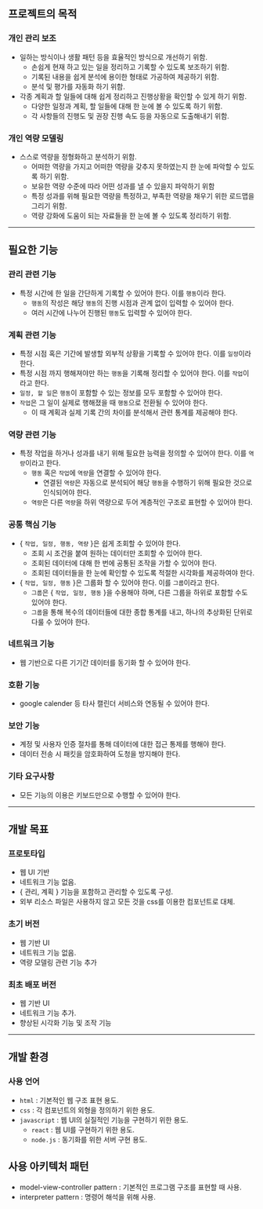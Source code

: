 ## 프로젝트의 목적
### 개인 관리 보조
- 일하는 방식이나 생활 패턴 등을 효율적인 방식으로 개선하기 위함.
    - 손쉽게 현재 하고 있는 일을 정리하고 기록할 수 있도록 보조하기 위함.
    - 기록된 내용을 쉽게 분석에 용이한 형태로 가공하여 제공하기 위함.
    - 분석 및 평가를 자동화 하기 위함.
- 각종 계획과 할 일들에 대해 쉽게 정리하고 진행상황을 확인할 수 있게 하기 위함.
    - 다양한 일정과 계획, 할 일들에 대해 한 눈에 볼 수 있도록 하기 위함.
    - 각 사항들의 진행도 및 권장 진행 속도 등을 자동으로 도출해내기 위함.

### 개인 역량 모델링
- 스스로 역량을 정형화하고 분석하기 위함.
    - 어떠한 역량을 가지고 어떠한 역량을 갖추지 못하였는지 한 눈에 파악할 수 있도록 하기 위함.
    - 보유한 역량 수준에 따라 어떤 성과를 낼 수 있을지 파악하기 위함
    - 특정 성과를 위해 필요한 역량을 특정하고, 부족한 역량을 채우기 위한 로드맵을 그리기 위함.
    - 역량 강화에 도움이 되는 자료들을 한 눈에 볼 수 있도록 정리하기 위함.

---
## 필요한 기능
### 관리 관련 기능
- 특정 시간에 한 일을 간단하게 기록할 수 있어야 한다. 이를 `행동`이라 한다.
    - `행동`의 작성은 해당 `행동`의 진행 시점과 관계 없이 입력할 수 있어야 한다.
    - 여러 시간에 나누어 진행된 `행동`도 입력할 수 있어야 한다.

### 계획 관련 기능
- 특정 시점 혹은 기간에 발생할 외부적 상황을 기록할 수 있어야 한다. 이를 `일정`이라 한다.
- 특정 시점 까지 행해져야만 하는 `행동`을 기록해 정리할 수 있어야 한다. 이를 `작업`이라고 한다.
- `일정, 할 일`은 `행동`이 포함할 수 있는 정보를 모두 포함할 수 있어야 한다.
- `작업`은 그 일이 실제로 행해졌을 때 `행동`으로 전환될 수 있어야 한다.
    - 이 때 계획과 실제 기록 간의 차이를 분석해서 관련 통계를 제공해야 한다.

### 역량 관련 기능
- 특정 작업을 하거나 성과를 내기 위해 필요한 능력을 정의할 수 있어야 한다. 이를 `역량`이라고 한다.
    - `행동` 혹은 `작업`에 `역량`을 연결할 수 있어야 한다.
        - 연결된 `역량`은 자동으로 분석되어 해당 `행동`을 수행하기 위해 필요한 것으로 인식되어야 한다.
    - `역량`은 다른 `역량`을 하위 역량으로 두어 계층적인 구조로 표현할 수 있어야 한다.

### 공통 핵심 기능
- { `작업, 일정, 행동, 역량` }은 쉽게 조회할 수 있어야 한다.
    - 조회 시 조건을 붙여 원하는 데이터만 조회할 수 있어야 한다.
    - 조회된 데이터에 대해 한 번에 공통된 조작을 가할 수 있어야 한다.
    - 조회된 데이터들을 한 눈에 확인할 수 있도록 적절한 시각화를 제공하여야 한다.
- { `작업, 일정, 행동` }은 그룹화 할 수 있어야 한다. 이를 `그룹`이라고 한다.
    - `그룹`은 { `작업, 일정, 행동` }을 수용해야 하며, 다른 그룹을 하위로 포함할 수도 있어야 한다.
    - `그룹`을 통해 복수의 데이터들에 대한 종합 통계를 내고, 하나의 추상화된 단위로 다룰 수 있어야 한다.

### 네트워크 기능
- 웹 기반으로 다른 기기간 데이터를 동기화 할 수 있어야 한다.

### 호환 기능
- google calender 등 타사 캘린더 서비스와 연동될 수 있어야 한다.

### 보안 기능
- 계정 및 사용자 인증 절차를 통해 데이터에 대한 접근 통제를 행해야 한다.
- 데이터 전송 시 패킷을 암호화하여 도청을 방지해야 한다.

### 기타 요구사항
- 모든 기능의 이용은 키보드만으로 수행할 수 있어야 한다.

---
## 개발 목표
### 프로토타입
- 웹 UI 기반
- 네트워크 기능 없음.
- { 관리, 계획 } 기능을 포함하고 관리할 수 있도록 구성.
- 외부 리소스 파일은 사용하지 않고 모든 것을 css를 이용한 컴포넌트로 대체.

### 초기 버전
- 웹 기반 UI
- 네트워크 기능 없음.
- 역량 모델링 관련 기능 추가

### 최초 배포 버전
- 웹 기반 UI
- 네트워크 기능 추가.
- 향상된 시각화 기능 및 조작 기능
---
## 개발 환경
### 사용 언어
- `html` : 기본적인 웹 구조 표현 용도.
- `css` : 각 컴포넌트의 외형을 정의하기 위한 용도.
- `javascript` : 웹 UI의 실질적인 기능을 구현하기 위한 용도.
    - `react` : 웹 UI를 구현하기 위한 용도.
    - `node.js` : 동기화를 위한 서버 구현 용도.

## 사용 아키텍처 패턴
- model-view-controller pattern : 기본적인 프로그램 구조를 표현할 때 사용.
- interpreter pattern : 명령어 해석을 위해 사용.